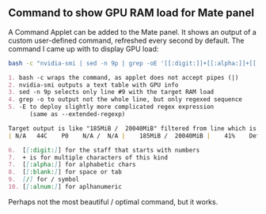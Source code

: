 ## Command to show GPU RAM load for Mate panel

A Command Applet can be added to the Mate panel. It shows an output of a custom user-defined command, refreshed every second by default. The command I came up with to display GPU load:

```bash
bash -c "nvidia-smi | sed -n 9p | grep -oE '[[:digit:]]+[[:alpha:]]+[[:blank:]][/][[:blank:]]+[[:alnum:]]+'"
```
```markdown
1. bash -c wraps the command, as applet does not accept pipes (|)
2. nvidia-smi outputs a text table with GPU info
3. sed -n 9p selects only line #9 with the target RAM load
4. grep -o to output not the whole line, but only regexed sequence
5. -E to deploy slightly more complicated regex expression 
      (same as --extended-regexp)

Target output is like "185MiB /  20040MiB" filtered from line which is like 
| N/A   44C    P0    N/A /  N/A |    185MiB /  20040MiB |    41%    Default |

6.  [[:digit:]] for the staff that starts with numbers
7.  + is for multiple characters of this kind
7.  [[:alpha:]] for alphabetic chars
8.  [[:blank:]] for space or tab
9.  [/] for / symbol
10. [[:alnum:]] for aplhanumeric
```
Perhaps not the most beautiful / optimal command, but it works. 
